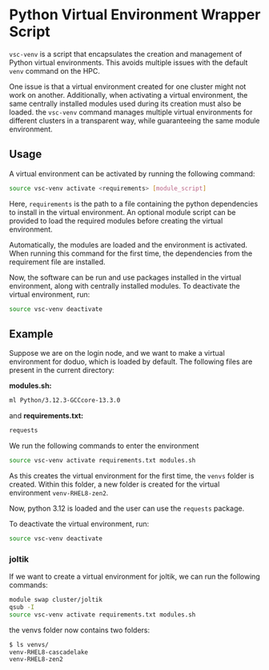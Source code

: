 # Python Virtual Environment Wrapper Script

`vsc-venv` is a script that encapsulates the creation and management of Python virtual environments. 
This avoids multiple issues with the default `venv` command on the HPC. 


One issue is that a virtual environment created for one cluster might not work on another. 
Additionally, when activating a virtual environment, 
the same centrally installed modules used during its creation must also be loaded.
the `vsc-venv` command manages multiple virtual environments for different clusters in a transparent way, 
while guaranteeing the same module environment.

## Usage

A virtual environment can be activated by running the following command:

```bash
source vsc-venv activate <requirements> [module_script]
```

Here, `requirements` is the path to a file containing the python dependencies to install in the virtual environment.
An optional module script can be provided to load the required modules before creating the virtual environment.

Automatically, the modules are loaded and the environment is activated. 
When running this command for the first time, the dependencies from the requirement file are installed.

Now, the software can be run and use packages installed in the virtual environment, along with centrally installed modules.
To deactivate the virtual environment, run:

```bash
source vsc-venv deactivate
```

## Example

Suppose we are on the login node, and we want to make a virtual environment for doduo, which is loaded by default.
The following files are present in the current directory:

**modules.sh:**
```bash
ml Python/3.12.3-GCCcore-13.3.0
```

and **requirements.txt:**
```bash
requests
```

We run the following commands to enter the environment

```bash
source vsc-venv activate requirements.txt modules.sh
```

As this creates the virtual environment for the first time, the `venvs` folder is created. 
Within this folder, a new folder is created for the virtual environment `venv-RHEL8-zen2`.

Now, python 3.12 is loaded and the user can use the `requests` package.

To deactivate the virtual environment, run:

```bash
source vsc-venv deactivate
```

### joltik

If we want to create a virtual environment for joltik, we can run the following commands:

```bash
module swap cluster/joltik
qsub -I
source vsc-venv activate requirements.txt modules.sh
```

the venvs folder now contains two folders:

```bash
$ ls venvs/
venv-RHEL8-cascadelake	
venv-RHEL8-zen2
```
